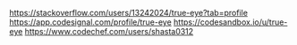 https://stackoverflow.com/users/13242024/true-eye?tab=profile
https://app.codesignal.com/profile/true-eye
https://codesandbox.io/u/true-eye
https://www.codechef.com/users/shasta0312

<!--
**true-eye/true-eye** is a ✨ _special_ ✨ repository because its `README.md` (this file) appears on your GitHub profile.

Here are some ideas to get you started:

- 🔭 I’m currently working on ...
- 🌱 I’m currently learning ...
- 👯 I’m looking to collaborate on ...
- 🤔 I’m looking for help with ...
- 💬 Ask me about ...
- 📫 How to reach me: ...
- 😄 Pronouns: ...
- ⚡ Fun fact: ...
-->

